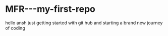# MFR---my-first-repo
hello ansh just getting started with git hub and starting a brand new journey of coding
